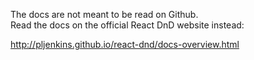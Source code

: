 The docs are not meant to be read on Github.  
Read the docs on the official React DnD website instead:

http://pljenkins.github.io/react-dnd/docs-overview.html